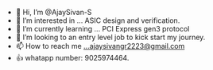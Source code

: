 - 👋 Hi, I’m @AjaySivan-S
- 👀 I’m interested in ... ASIC design and verification.
- 🌱 I’m currently learning ... PCI Express gen3 protocol
- 💞️ I’m looking to an entry level job to kick start my journey.
- 📫 How to reach me ...ajaysivangr2223@gmail.com
- 👍 whatapp number: 9025974464.
<!---
AjaySivan-Sambasivam/AjaySivan-Sambasivam is a ✨ special ✨ repository because its `README.md` (this file) appears on your GitHub profile.
You can click the Preview link to take a look at your changes.
--->

